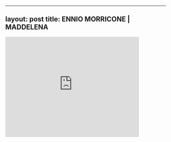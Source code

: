 

---
layout: post
title: ENNIO MORRICONE | MADDELENA
---


<iframe width="420" height="315" src="http://www.youtube.com/embed/nM28toNzAVU" frameborder="0" allowfullscreen></iframe>


